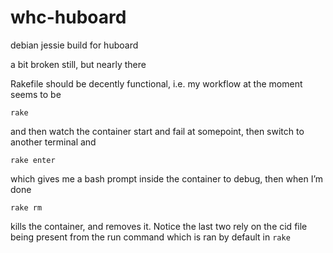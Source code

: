 whc-huboard
===========

debian jessie build for huboard

a bit broken still, but nearly there

Rakefile should be decently functional, i.e. my workflow at the moment seems to be 

`rake`

and then watch the container start and fail at somepoint, then switch to another terminal and 

`rake enter`


which gives me a bash prompt inside the container to debug, then when I’m done

`rake rm`

kills the container, and removes it. Notice the last two rely on the cid file being present from the run command which is ran by default in `rake`
